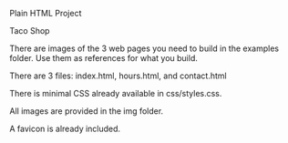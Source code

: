 Plain HTML Project 

Taco Shop 

There are images of the 3 web pages you need to build in the examples folder. Use them as references for what you build.

There are 3  files: index.html, hours.html, and contact.html

There is minimal CSS already available in css/styles.css. 

All images are provided in the img folder.

A favicon is already included.
